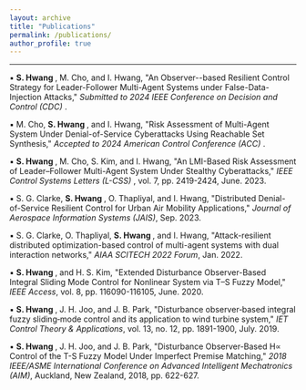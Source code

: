 ```yaml
---
layout: archive
title: "Publications"
permalink: /publications/
author_profile: true
---
```

<hr>

&#9642; <strong> S. Hwang </strong>, M. Cho, and I. Hwang, "An Observer--based Resilient Control Strategy for Leader-Follower Multi-Agent Systems under False-Data-Injection Attacks," <em> Submitted to 2024 IEEE Conference on Decision and Control (CDC) </em>.

&#9642; M. Cho, <strong> S. Hwang </strong>, and I. Hwang, "Risk Assessment of Multi-Agent System Under Denial-of-Service
Cyberattacks Using Reachable Set Synthesis," <em> Accepted to 2024 American Control Conference (ACC) </em>.

&#9642; <strong> S. Hwang </strong>, M. Cho, S. Kim, and I. Hwang, "An LMI-Based Risk Assessment of Leader–Follower Multi-Agent System Under Stealthy Cyberattacks," <em> IEEE Control Systems Letters (L-CSS) </em>, vol. 7, pp. 2419-2424, June. 2023.

&#9642; S. G. Clarke, <strong> S. Hwang </strong>, O. Thapliyal, and I. Hwang, "Distributed Denial-of-Service Resilient Control for Urban Air Mobility Applications," <em> Journal of Aerospace Information Systems (JAIS)</em>, Sep. 2023.

&#9642; S. G. Clarke, O. Thapliyal, <strong> S. Hwang </strong>, and I. Hwang, "Attack-resilient distributed optimization-based control of multi-agent systems with dual interaction networks," <em> AIAA SCITECH 2022 Forum</em>, Jan. 2022.

&#9642; <strong> S. Hwang </strong>, and H. S. Kim, "Extended Disturbance Observer-Based Integral Sliding Mode Control for Nonlinear System via T–S Fuzzy Model," <em> IEEE Access</em>, vol. 8, pp. 116090-116105, June. 2020.

&#9642; <strong> S. Hwang </strong>, J. H. Joo, and J. B. Park, "Disturbance observer‐based integral fuzzy sliding‐mode control and its application to wind turbine system," <em> IET Control Theory & Applications</em>, vol. 13, no. 12, pp. 1891-1900, July. 2019.

&#9642; <strong> S. Hwang </strong>, J. H. Joo, and J. B. Park, "Disturbance Observer-Based H∝ Control of the T-S Fuzzy Model Under Imperfect Premise Matching," <em> 2018 IEEE/ASME International Conference on Advanced Intelligent Mechatronics (AIM)</em>, Auckland, New Zealand, 2018, pp. 622-627.


